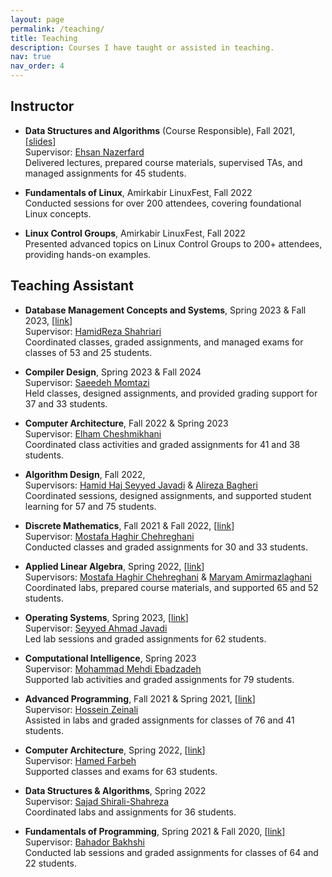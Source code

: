 ```yaml
---
layout: page
permalink: /teaching/
title: Teaching
description: Courses I have taught or assisted in teaching.
nav: true
nav_order: 4
---
```


## Instructor

- **Data Structures and Algorithms** (Course Responsible), Fall 2021, [[slides](https://github.com/Computer-Engineering-Department-Archive/CE203-DS-TA)]  
  Supervisor: [Ehsan Nazerfard](https://aut.ac.ir/cv/2384/EHSAN-NAZERFARD?slc_lang=en&&cv=2384&mod=scv)  
  Delivered lectures, prepared course materials, supervised TAs, and managed assignments for 45 students.

- **Fundamentals of Linux**, Amirkabir LinuxFest, Fall 2022  
  Conducted sessions for over 200 attendees, covering foundational Linux concepts.

- **Linux Control Groups**, Amirkabir LinuxFest, Fall 2022  
  Presented advanced topics on Linux Control Groups to 200+ attendees, providing hands-on examples.

## Teaching Assistant

- **Database Management Concepts and Systems**, Spring 2023 & Fall 2023, [[link](https://github.com/Computer-Engineering-Department-Archive/CE231-DB-TA)]  
  Supervisor: [HamidReza Shahriari](https://aut.ac.ir/cv/2479/HamidReza-Shahriari?slc_lang=en&&cv=2479&mod=scv)  
  Coordinated classes, graded assignments, and managed exams for classes of 53 and 25 students.

- **Compiler Design**, Spring 2023 & Fall 2024  
  Supervisor: [Saeedeh Momtazi](https://aut.ac.ir/cv/2345/SAEEDE-MOMTAZI)  
  Held classes, designed assignments, and provided grading support for 37 and 33 students.

- **Computer Architecture**, Fall 2022 & Spring 2023  
  Supervisor: [Elham Cheshmikhani](https://en.sbu.ac.ir/~e_cheshmikhani)  
  Coordinated class activities and graded assignments for 41 and 38 students.

- **Algorithm Design**, Fall 2022,  
  Supervisors: [Hamid Haj Seyyed Javadi](https://scholar.google.com/citations?user=E0pspwIAAAAJ&hl=en) & [Alireza Bagheri](https://aut.ac.ir/cv/2072/Alireza%20Bagheri)  
  Coordinated sessions, designed assignments, and supported student learning for 57 and 75 students.

- **Discrete Mathematics**, Fall 2021 & Fall 2022, [[link](https://github.com/Computer-Engineering-Department-Archive/CE103-DM-TA)]  
  Supervisor: [Mostafa Haghir Chehreghani](https://aut.ac.ir/cv/2350/Mostafa%20HaghirChehreghani)  
  Conducted classes and graded assignments for 30 and 33 students.

- **Applied Linear Algebra**, Spring 2022, [[link](https://github.com/Computer-Engineering-Department-Archive/CE210-ALA-TA)]  
  Supervisors: [Mostafa Haghir Chehreghani](https://aut.ac.ir/cv/2350/Mostafa%20HaghirChehreghani) & [Maryam Amirmazlaghani](https://aut.ac.ir/cv/2296/MARYAM%20AMIR%20MAZLAGHANI)  
  Coordinated labs, prepared course materials, and supported 65 and 52 students.

- **Operating Systems**, Spring 2023, [[link](https://github.com/Computer-Engineering-Department-Archive/CE303-OS-TA)]  
  Supervisor: [Seyyed Ahmad Javadi](https://aut.ac.ir/cv/21291/S.Ahmad%20Javadi)  
  Led lab sessions and graded assignments for 62 students.

- **Computational Intelligence**, Spring 2023  
  Supervisor: [Mohammad Mehdi Ebadzadeh](https://aut.ac.ir/cv/2130/Mohammad%20Mehdi%20Ebadzadeh)  
  Supported lab activities and graded assignments for 79 students.

- **Advanced Programming**, Fall 2021 & Spring 2021, [[link](https://github.com/Computer-Engineering-Department-Archive/CE104-AP-TA)]  
  Supervisor: [Hossein Zeinali](https://aut.ac.ir/cv/3031/Hossein%20Zeinali)  
  Assisted in labs and graded assignments for classes of 76 and 41 students.

- **Computer Architecture**, Spring 2022, [[link](https://github.com/Computer-Engineering-Department-Archive/CE207-CA-TA)]  
  Supervisor: [Hamed Farbeh](https://aut.ac.ir/cv/2158/HAMED%20FARBEH)  
  Supported classes and exams for 63 students.

- **Data Structures & Algorithms**, Spring 2022  
  Supervisor: [Sajad Shirali-Shahreza](https://sajad.shirali.ir/)  
  Coordinated labs and assignments for 36 students.

- **Fundamentals of Programming**, Spring 2021 & Fall 2020, [[link](https://github.com/Computer-Engineering-Department-Archive/CE101-C-TA)]  
  Supervisor: [Bahador Bakhshi](https://de.linkedin.com/in/bahador-bakhshi)  
  Conducted lab sessions and graded assignments for classes of 64 and 22 students.
